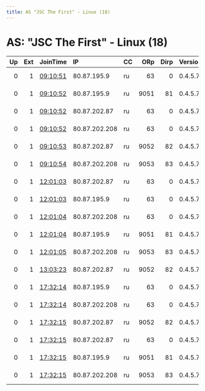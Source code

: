 ```yaml
---
title: AS "JSC The First" - Linux (18)
---
```


# AS: "JSC The First" - Linux (18)

|   Up |   Ext | JoinTime                                                                                            | IP            | CC   |   ORp |   Dirp | Version   | Contact          | Nickname         |   eFamMembers |
|-----:|------:|:----------------------------------------------------------------------------------------------------|:--------------|:-----|------:|-------:|:----------|:-----------------|:-----------------|--------------:|
|    0 |     1 | [09:10:51](https://metrics.torproject.org/rs.html#details/6212E6F5D4C2BF3A57AE211CA4E3E92AF8D61608) | 80.87.195.9   | ru   |    63 |      0 | 0.4.5.7   | tor at ro dot ru | PSifzAicOV6vhpri |             1 |
|    0 |     1 | [09:10:52](https://metrics.torproject.org/rs.html#details/188C17442656F5E80C64DA2053ECFE3625F37581) | 80.87.195.9   | ru   |  9051 |     81 | 0.4.5.7   | tor at ro dot ru | wMjg49pvpDD2Apub |             1 |
|    0 |     1 | [09:10:52](https://metrics.torproject.org/rs.html#details/29DF3A590E2D2AD6A795167D27028A5003F44C52) | 80.87.202.87  | ru   |    63 |      0 | 0.4.5.7   | tor at ro dot ru | wRMi5ipeuOrFppri |             1 |
|    0 |     1 | [09:10:52](https://metrics.torproject.org/rs.html#details/6833DFA1A23F3FF3E5A6926FB8267919F8EA3F8C) | 80.87.202.208 | ru   |    63 |      0 | 0.4.5.7   | tor at ro dot ru | 5VOC8vnHc3CmMpri |             1 |
|    0 |     1 | [09:10:53](https://metrics.torproject.org/rs.html#details/4007561038DBDF5C20247DF67D46FC9D3CA1979F) | 80.87.202.87  | ru   |  9052 |     82 | 0.4.5.7   | tor at ro dot ru | KoGQ1DwcnENO6pub |             1 |
|    0 |     1 | [09:10:54](https://metrics.torproject.org/rs.html#details/E9FD15F8B6977DD27EDC16E5C86A6A002443AAE6) | 80.87.202.208 | ru   |  9053 |     83 | 0.4.5.7   | tor at ro dot ru | C2eRGjje9gVC7pub |             1 |
|    0 |     1 | [12:01:03](https://metrics.torproject.org/rs.html#details/30EC9055AC1588920D13DFABB6F2721FE60F462B) | 80.87.202.87  | ru   |    63 |      0 | 0.4.5.7   | tor at ro dot ru | Mn3MwXyvcDCHzpri |             1 |
|    0 |     1 | [12:01:03](https://metrics.torproject.org/rs.html#details/AA4FDDAFCD80CB235BDB866F069CB6A0328F8E8F) | 80.87.195.9   | ru   |    63 |      0 | 0.4.5.7   | tor at ro dot ru | kreFjBQTQPpmKpri |             1 |
|    0 |     1 | [12:01:04](https://metrics.torproject.org/rs.html#details/8D17137D3818FDA9BD81202F7C7D56F1FF2AB2B5) | 80.87.202.208 | ru   |    63 |      0 | 0.4.5.7   | tor at ro dot ru | mato73FI4n7BApri |             1 |
|    0 |     1 | [12:01:04](https://metrics.torproject.org/rs.html#details/D18531CDB692F6A10EF88A0330B1A8FC5796FB1F) | 80.87.195.9   | ru   |  9051 |     81 | 0.4.5.7   | tor at ro dot ru | Mjv0xRl3DNDBrpub |             1 |
|    0 |     1 | [12:01:05](https://metrics.torproject.org/rs.html#details/70E1FB994906430AFC820EAB94DFB4710459DB6C) | 80.87.202.208 | ru   |  9053 |     83 | 0.4.5.7   | tor at ro dot ru | 3bbdJuyr7R6Nhpub |             1 |
|    0 |     1 | [13:03:23](https://metrics.torproject.org/rs.html#details/D2227D1396A3737DCAD998756B45A5C57BD4A93E) | 80.87.202.87  | ru   |  9052 |     82 | 0.4.5.7   | tor at ro dot ru | tUOWS9s7OUyQ8pub |             1 |
|    0 |     1 | [17:32:14](https://metrics.torproject.org/rs.html#details/13434A33A3EDA3A580D5E79F1FD1ABDF18780FCD) | 80.87.195.9   | ru   |    63 |      0 | 0.4.5.7   | tor at ro dot ru | 8MEcckIWQfH8Zpri |             1 |
|    0 |     1 | [17:32:14](https://metrics.torproject.org/rs.html#details/FDE82C2303DA1C66B3D245915D98D9C590403966) | 80.87.202.208 | ru   |    63 |      0 | 0.4.5.7   | tor at ro dot ru | Pihq0sbL8zElkpri |             1 |
|    0 |     1 | [17:32:15](https://metrics.torproject.org/rs.html#details/34FEBABD51DA25B0F3F64A1A2EE0DE1AE5BC3BA2) | 80.87.202.87  | ru   |  9052 |     82 | 0.4.5.7   | tor at ro dot ru | L5Tg9xD3X7YsXpub |             1 |
|    0 |     1 | [17:32:15](https://metrics.torproject.org/rs.html#details/61232F178F93DCEB321D890C0E5A4C0A56EADE71) | 80.87.202.87  | ru   |    63 |      0 | 0.4.5.7   | tor at ro dot ru | rqcFXKk3yXGIopri |             1 |
|    0 |     1 | [17:32:15](https://metrics.torproject.org/rs.html#details/C5D6726F1FA2C465A7161CB5F55453925E0CD779) | 80.87.195.9   | ru   |  9051 |     81 | 0.4.5.7   | tor at ro dot ru | ft1f6bCtcH8xIpub |             1 |
|    0 |     1 | [17:32:15](https://metrics.torproject.org/rs.html#details/E252013C24E80A552E02E9DB8B3A4A7FDF51211C) | 80.87.202.208 | ru   |  9053 |     83 | 0.4.5.7   | tor at ro dot ru | BlItOGJZrOugLpub |             1 |
